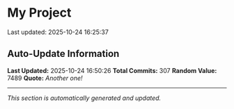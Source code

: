 # My Project


Last updated: 2025-10-24 16:25:37


























































































































































































































































































































































































































































































































































































































































































































## Auto-Update Information

**Last Updated:** 2025-10-24 16:50:26
**Total Commits:** 307
**Random Value:** 7489
**Quote:** _Another one!_

---
_This section is automatically generated and updated._